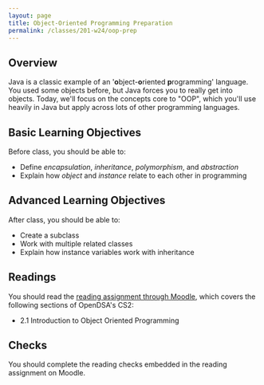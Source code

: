 ```yaml
---
layout: page
title: Object-Oriented Programming Preparation
permalink: /classes/201-w24/oop-prep
---
```


## Overview
Java is a classic example of an '**o**bject-**o**riented **p**rogramming' language. You used some objects before, but Java forces you to really get into objects. Today, we'll focus on the concepts core to "OOP", which you'll use heavily in Java but apply across lots of other programming languages.

## Basic Learning Objectives
Before class, you should be able to: 
* Define *encapsulation*, *inheritance*, *polymorphism*, and *abstraction*
* Explain how *object* and *instance* relate to each other in programming


## Advanced Learning Objectives
After class, you should be able to:
* Create a subclass
* Work with multiple related classes
* Explain how instance variables work with inheritance


## Readings
You should read the [reading assignment through Moodle](https://moodle.carleton.edu/mod/lti/view.php?id=902218), which covers the following sections of OpenDSA's CS2:

* 2.1 Introduction to Object Oriented Programming

## Checks
You should complete the reading checks embedded in the reading assignment on Moodle.